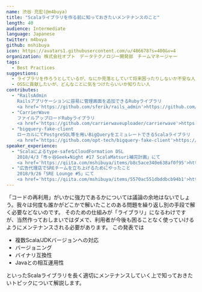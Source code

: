 ```yaml
---
name: 渋谷 充宏(@m4buya)
title: "Scalaライブラリを作る前に知っておきたいメンテナンスのこと"
length: 40
audience: Intermediate
language: Japanese
twitter: m4buya
github: mshibuya
icon: https://avatars1.githubusercontent.com/u/486678?s=400&v=4
organization: 株式会社オプト　データテクノロジー開発部　チームマネージャー
tags:
  - Best Practices
suggestions:
  - ライブラリを作ろうとしているが、なにか見落としていて将来困ったりしないか不安な人
  - OSSに貢献したいが、どんなことに気をつけたらいいか知りたい人
contributes:
  - "RailsAdmin
    Railsアプリケーションに容易に管理画面を追加できるRubyライブラリ
    <a href='https://github.com/sferik/rails_admin'>https://github.com/sferik/rails_admin</a>"
  - "CarrierWave
    ファイルアップロードRubyライブラリ
    <a href='https://github.com/carrierwaveuploader/carrierwave'>https://github.com/carrierwaveuploader/carrierwave</a>"
  - "bigquery-fake-client
    ローカルにてPostgreSQL等を用いBigQueryをエミュレートできるScalaライブラリ
    <a href='https://github.com/opt-tech/bigquery-fake-client'>https://github.com/opt-tech/bigquery-fake-client</a>"
speaker_experience:
  - "Scalaによるtype-safeなCloudFormation DSL
    2018/4/3「市ヶ谷Geek★Night #17 ScalaMatsuri補完計画」にて
    <a href='https://qiita.com/mshibuya/items/b8c5ace340e638af0f95'>https://qiita.com/mshibuya/items/b8c5ace340e638af0f95</a>"
  - "広告代理店でSREチームを立ち上げるためにやったこと
    2018/9/26「SRE Lounge #5」にて
    <a href='https://qiita.com/mshibuya/items/5570ac551dbddbcb94b1'>https://qiita.com/mshibuya/items/5570ac551dbddbcb94b1</a>"
---
```

「コードの再利用」がいかに強力であるかについては議論の余地はないでしょう。我々は何度も誰かがどこかで解いたことのある問題を繰り返し別の手段で解く必要などないのです。
そのための仕組みが「ライブラリ」になるわけですが、当然作っておしまいではダメで、利用者が今後も困ることなく使っていけるようにメンテナンスされる必要があります。
この発表では

- 複数Scala/JDKバージョンへの対応
- バージョニング
- バイナリ互換性
- Javaとの相互運用性

といったScalaライブラリを長く適切にメンテナンスしていく上で知っておきたいトピックについて解説します。
